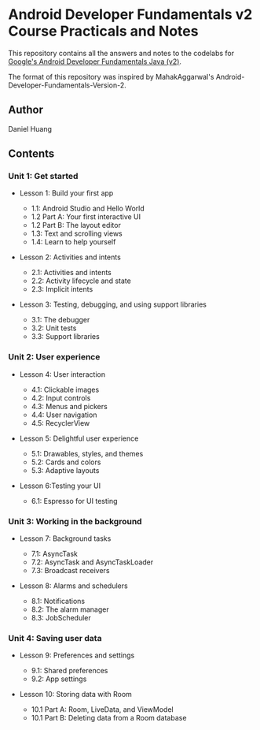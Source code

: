 # Android Developer Fundamentals v2 Course Practicals and Notes

This repository contains all the answers and notes to the codelabs for [Google's Android Developer Fundamentals Java (v2)](https://developer.android.com/courses/fundamentals-training/overview-v2).

The format of this repository was inspired by MahakAggarwal's Android-Developer-Fundamentals-Version-2.

## Author

Daniel Huang

## Contents

### Unit 1: Get started

- Lesson 1: Build your first app
    - 1.1: Android Studio and Hello World
    - 1.2 Part A: Your first interactive UI
    - 1.2 Part B: The layout editor
    - 1.3: Text and scrolling views
    - 1.4: Learn to help yourself

- Lesson 2: Activities and intents
    - 2.1: Activities and intents
    - 2.2: Activity lifecycle and state
    - 2.3: Implicit intents

- Lesson 3: Testing, debugging, and using support libraries
    - 3.1: The debugger
    - 3.2: Unit tests
    - 3.3: Support libraries

### Unit 2: User experience

- Lesson 4: User interaction
    - 4.1: Clickable images
    - 4.2: Input controls
    - 4.3: Menus and pickers
    - 4.4: User navigation
    - 4.5: RecyclerView

- Lesson 5: Delightful user experience
    - 5.1: Drawables, styles, and themes
    - 5.2: Cards and colors
    - 5.3: Adaptive layouts

- Lesson 6:Testing your UI
    - 6.1: Espresso for UI testing

### Unit 3: Working in the background

- Lesson 7: Background tasks
   - 7.1: AsyncTask
   - 7.2: AsyncTask and AsyncTaskLoader
   - 7.3: Broadcast receivers

- Lesson 8: Alarms and schedulers
    - 8.1: Notifications
    - 8.2: The alarm manager
    - 8.3: JobScheduler

### Unit 4: Saving user data

- Lesson 9: Preferences and settings
    - 9.1: Shared preferences
    - 9.2: App settings

- Lesson 10: Storing data with Room
    - 10.1 Part A: Room, LiveData, and ViewModel
    - 10.1 Part B: Deleting data from a Room database

